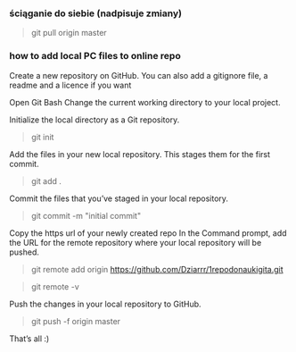 

### ściąganie do siebie (nadpisuje zmiany)

> git pull origin master

### how to add local PC files to online repo

Create a new repository on GitHub. You can also add a gitignore file, a readme and a licence if you want
 
Open Git Bash
Change the current working directory to your local project.

Initialize the local directory as a Git repository.
> git init

Add the files in your new local repository. This stages them for the first commit.
> git add .

Commit the files that you’ve staged in your local repository.
> git commit -m "initial commit"

Copy the https url of your newly created repo
In the Command prompt, add the URL for the remote repository where your local repository will be pushed.

> git remote add origin https://github.com/Dziarrr/1repodonaukigita.git

> git remote -v

Push the changes in your local repository to GitHub.

> git push -f origin master

That’s all :)
